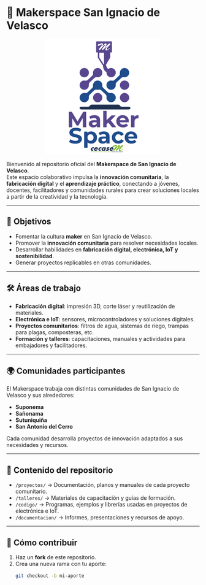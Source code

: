 

# 🌱 Makerspace San Ignacio de Velasco

<p align="center">
  <img src="images/logo-makerspace.png" alt="Logo Makerspace San Ignacio de Velasco" width="300">
</p>

Bienvenido al repositorio oficial del **Makerspace de San Ignacio de Velasco**.  
Este espacio colaborativo impulsa la **innovación comunitaria**, la **fabricación digital** y el **aprendizaje práctico**, conectando a jóvenes, docentes, facilitadores y comunidades rurales para crear soluciones locales a partir de la creatividad y la tecnología.  

---

## 🚀 Objetivos
- Fomentar la cultura **maker** en San Ignacio de Velasco.  
- Promover la **innovación comunitaria** para resolver necesidades locales.  
- Desarrollar habilidades en **fabricación digital, electrónica, IoT y sostenibilidad**.  
- Generar proyectos replicables en otras comunidades.  

---

## 🛠️ Áreas de trabajo
- **Fabricación digital**: impresión 3D, corte láser y reutilización de materiales.  
- **Electrónica e IoT**: sensores, microcontroladores y soluciones digitales.  
- **Proyectos comunitarios**: filtros de agua, sistemas de riego, trampas para plagas, composteras, etc.  
- **Formación y talleres**: capacitaciones, manuales y actividades para embajadores y facilitadores.  

---

## 🌍 Comunidades participantes
El Makerspace trabaja con distintas comunidades de San Ignacio de Velasco y sus alrededores:  
- **Suponema**  
- **Sañonama**  
- **Sutuniquiña**  
- **San Antonio del Cerro**  

Cada comunidad desarrolla proyectos de innovación adaptados a sus necesidades y recursos.  

---

## 📂 Contenido del repositorio
- `/proyectos/` → Documentación, planos y manuales de cada proyecto comunitario.  
- `/talleres/` → Materiales de capacitación y guías de formación.  
- `/codigo/` → Programas, ejemplos y librerías usadas en proyectos de electrónica e IoT.  
- `/documentacion/` → Informes, presentaciones y recursos de apoyo.  

---

## 🤝 Cómo contribuir
1. Haz un **fork** de este repositorio.  
2. Crea una nueva rama con tu aporte:  
   ```bash
   git checkout -b mi-aporte

